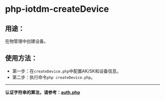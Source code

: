 # php-iotdm-createDevice

## 用途：

在物管理中创建设备。

## 使用方法：

* 第一步：在`createDevice.php`中配置AK/SK和设备信息。
* 第二步：执行命令`php createDevice.php`。

---

**认证字符串的算法，请参考：[auth.php](../../authorization/auth.php)**